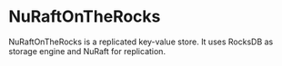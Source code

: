 # NuRaftOnTheRocks

NuRaftOnTheRocks is a replicated key-value store. It uses RocksDB as storage engine and NuRaft for replication.
